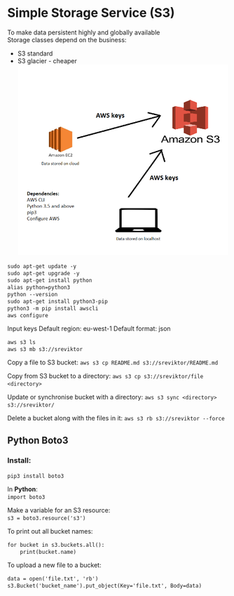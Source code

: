 # Simple Storage Service (S3)
To make data persistent highly and globally available<br>
Storage classes depend on the business: 
- S3 standard
- S3 glacier - cheaper
![](img/s3.png)
```
sudo apt-get update -y
sudo apt-get upgrade -y
sudo apt-get install python
alias python=python3
python --version
sudo apt-get install python3-pip
python3 -m pip install awscli
aws configure
```
Input keys
Default region: eu-west-1
Default format: json
```
aws s3 ls
aws s3 mb s3://sreviktor
```
Copy a file to S3 bucket:
`aws s3 cp README.md s3://sreviktor/README.md`

Copy from S3 bucket to a directory:
`aws s3 cp s3://sreviktor/file <directory>`

Update or synchronise bucket with a directory:
`aws s3 sync <directory> s3://sreviktor/`

Delete a bucket along with the files in it:
`aws s3 rb s3://sreviktor --force`

## Python Boto3
### Install:
`pip3 install boto3`

In **Python**:<br>
`import boto3`

Make a variable for an S3 resource:<br>
`s3 = boto3.resource('s3')`

To print out all bucket names:

```
for bucket in s3.buckets.all():
    print(bucket.name)
```

To upload a new file to a bucket:
```
data = open('file.txt', 'rb')
s3.Bucket('bucket_name').put_object(Key='file.txt', Body=data)
```
